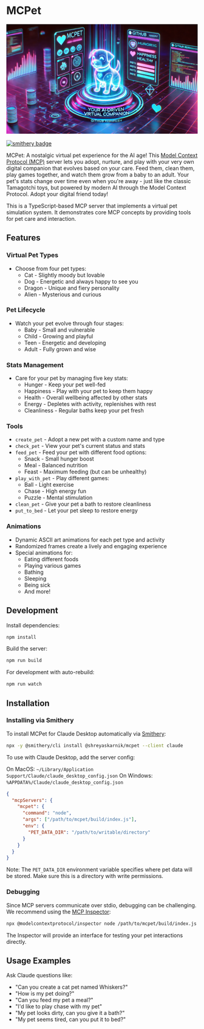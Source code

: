 # MCPet

![MCPet](./image.webp)

[![smithery badge](https://smithery.ai/badge/@shreyaskarnik/mcpet)](https://smithery.ai/service/@shreyaskarnik/mcpet)

MCPet: A nostalgic virtual pet experience for the AI age! This [Model Context Protocol (MCP)](https://modelcontextprotocol.io/) server lets you adopt, nurture, and play with your very own digital companion that evolves based on your care. Feed them, clean them, play games together, and watch them grow from a baby to an adult. Your pet's stats change over time even when you're away - just like the classic Tamagotchi toys, but powered by modern AI through the Model Context Protocol. Adopt your digital friend today!

This is a TypeScript-based MCP server that implements a virtual pet simulation system. It demonstrates core MCP concepts by providing tools for pet care and interaction.

## Features

### Virtual Pet Types

- Choose from four pet types:
  - Cat - Slightly moody but lovable
  - Dog - Energetic and always happy to see you
  - Dragon - Unique and fiery personality
  - Alien - Mysterious and curious

### Pet Lifecycle

- Watch your pet evolve through four stages:
  - Baby - Small and vulnerable
  - Child - Growing and playful
  - Teen - Energetic and developing
  - Adult - Fully grown and wise

### Stats Management

- Care for your pet by managing five key stats:
  - Hunger - Keep your pet well-fed
  - Happiness - Play with your pet to keep them happy
  - Health - Overall wellbeing affected by other stats
  - Energy - Depletes with activity, replenishes with rest
  - Cleanliness - Regular baths keep your pet fresh

### Tools

- `create_pet` - Adopt a new pet with a custom name and type
- `check_pet` - View your pet's current status and stats
- `feed_pet` - Feed your pet with different food options:
  - Snack - Small hunger boost
  - Meal - Balanced nutrition
  - Feast - Maximum feeding (but can be unhealthy)
- `play_with_pet` - Play different games:
  - Ball - Light exercise
  - Chase - High energy fun
  - Puzzle - Mental stimulation
- `clean_pet` - Give your pet a bath to restore cleanliness
- `put_to_bed` - Let your pet sleep to restore energy

### Animations

- Dynamic ASCII art animations for each pet type and activity
- Randomized frames create a lively and engaging experience
- Special animations for:
  - Eating different foods
  - Playing various games
  - Bathing
  - Sleeping
  - Being sick
  - And more!

## Development

Install dependencies:

```bash
npm install
```

Build the server:

```bash
npm run build
```

For development with auto-rebuild:

```bash
npm run watch
```

## Installation

### Installing via Smithery

To install MCPet for Claude Desktop automatically via [Smithery](https://smithery.ai/service/@shreyaskarnik/mcpet):

```bash
npx -y @smithery/cli install @shreyaskarnik/mcpet --client claude
```

To use with Claude Desktop, add the server config:

On MacOS: `~/Library/Application Support/Claude/claude_desktop_config.json`
On Windows: `%APPDATA%/Claude/claude_desktop_config.json`

```json
{
  "mcpServers": {
    "mcpet": {
      "command": "node",
      "args": ["/path/to/mcpet/build/index.js"],
      "env": {
        "PET_DATA_DIR": "/path/to/writable/directory"
      }
    }
  }
}
```

Note: The `PET_DATA_DIR` environment variable specifies where pet data will be stored. Make sure this is a directory with write permissions.

### Debugging

Since MCP servers communicate over stdio, debugging can be challenging. We recommend using the [MCP Inspector](https://github.com/modelcontextprotocol/inspector):

```bash
npx @modelcontextprotocol/inspector node /path/to/mcpet/build/index.js
```

The Inspector will provide an interface for testing your pet interactions directly.

## Usage Examples

Ask Claude questions like:

- "Can you create a cat pet named Whiskers?"
- "How is my pet doing?"
- "Can you feed my pet a meal?"
- "I'd like to play chase with my pet"
- "My pet looks dirty, can you give it a bath?"
- "My pet seems tired, can you put it to bed?"
